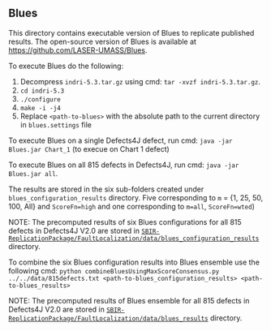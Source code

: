 ## Blues

This directory contains executable version of Blues to replicate published results.
The open-source version of Blues is available at https://github.com/LASER-UMASS/Blues.  

To execute Blues do the following:
1. Decompress `indri-5.3.tar.gz` using cmd: `tar -xvzf indri-5.3.tar.gz`.
2. `cd indri-5.3`
3. `./configure`
4. `make -i -j4`
5. Replace `<path-to-blues>` with the absolute path to the current directory in `blues.settings` file
        
To execute Blues on a single Defects4J defect, run cmd: `java -jar Blues.jar Chart_1` (to execue on Chart 1 defect)

To execute Blues on all 815 defects in Defects4J, run cmd: `java -jar Blues.jar all`. 

The results are stored in the six sub-folders created under `blues_configuration_results` directory. 
Five corresponding to `m` = {1, 25, 50, 100, All} and `ScoreFn=high` and one corresponding to `m=all`, `ScoreFn=wted`)

NOTE: The precomputed results of six Blues configurations for all 815 defects in Defects4J V2.0 are stored 
in [`SBIR-ReplicationPackage/FaultLocalization/data/blues_configuration_results`](https://github.com/manishmotwani3/SBIR-ReplicationPackage/tree/main/FaultLocalization/data/blues_configuration_results) directory.

To combine the six Blues configuration results into Blues ensemble use the following cmd:
`python combineBluesUsingMaxScoreConsensus.py ../../data/815defects.txt <path-to-blues_configuration_results> <path-to-blues_results>`
 
NOTE: The precomputed results of Blues ensemble for all 815 defects in Defects4J V2.0 are stored 
in [`SBIR-ReplicationPackage/FaultLocalization/data/blues_results`](https://github.com/manishmotwani3/SBIR-ReplicationPackage/tree/main/FaultLocalization/data/blues_results) directory.
